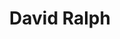 ---
title: "David Ralph"
name: "David Ralph"
role: Maintainer, Lead Developer
avatar: https://avatars.githubusercontent.com/u/14052956?v=4&size=128
location: United Kingdom
website: https://davidcralph.co.uk
twitter: davidcralph
github: davidcralph
---